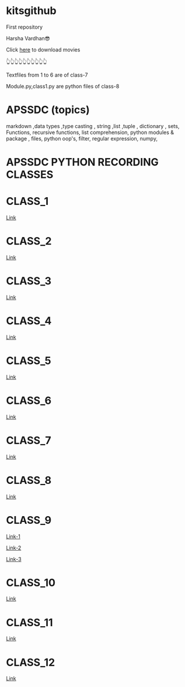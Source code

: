 # kitsgithub
First repository

Harsha Vardhan😎

Click [here](https://ww3.ibomma.org/) to download movies

👆👆👆👆👆👆👆👆👆👆

Textfiles from 1 to 6 are of class-7

Module.py,class1.py are python files of class-8

# APSSDC (topics)
 
markdown ,data types ,type casting ,
string ,list ,tuple , dictionary ,
sets, Functions, recursive functions,
list comprehension, python modules & package ,
files, python oop's, filter, regular 
expression, numpy, 


# APSSDC PYTHON RECORDING CLASSES

# CLASS_1
[Link](https://transcripts.gotomeeting.com/#/s/dca7707d6b5f911ebe4be2c6a25cc91ef93a721dcc07b46bdb6e0d1dca0d9165)

# CLASS_2
[Link](https://transcripts.gotomeeting.com/#/s/652882a0dc4eec0af94a9f2146da8498c953315ee225dba206d50ca436d1db28)

# CLASS_3
[Link](https://transcripts.gotomeeting.com/#/s/ac640c66274e2bee0405958e53e0ae787e8fc4afb11ca279edb36467e3ba7429)

# CLASS_4
[Link](https://transcripts.gotomeeting.com/#/s/4e5f7d5cc172645780a17f65fd2d8b8bdbb9c948f5e5f6908629c01b6d82b360)

# CLASS_5
[Link](https://transcripts.gotomeeting.com/#/s/4ab721f9ee021e3d29eec38811cc8c1b29e376a29bdfe159239443ea7aeebb7d)

# CLASS_6
[Link](https://transcripts.gotomeeting.com/#/s/30a68b93e191f38b1bbd7cf6001c07d01b681bf2658955b73394d5a630ff002c)

# CLASS_7
[Link](https://transcripts.gotomeeting.com/#/s/1250a41fd4798b0acd597ba847f2d8788cecd9bb41c4dc81bb11a197248906a2)

# CLASS_8
[Link](https://transcripts.gotomeeting.com/#/s/ee7d1ab2c981cbc68d9f1628bad82e9f9f8e7e93fbd4f62438ec7a0c3dd535c7)

# CLASS_9
[Link-1](https://transcripts.gotomeeting.com/#/s/e69d3d2529f12656eeff5082b17cd6f7b1bec31a5f72f309117acba92f78b2c7)

[Link-2](https://transcripts.gotomeeting.com/#/s/8f46293f37547185c0e94b63b1100ca217acc1b311a4ca8dab2c3c3fd926d056)

[Link-3](https://transcripts.gotomeeting.com/#/s/f0bb8904dff4bdd20de79c2b04c9f536d858f8b7e910574da290731eabc8b539)

# CLASS_10
[Link](https://transcripts.gotomeeting.com/#/s/14cc068c8ff014af7cffe114ac73e0c339f02bdaec634820367fa9b6ebd7143a)

# CLASS_11
[Link](https://transcripts.gotomeeting.com/#/s/633518f09f95761842a50abaa7a2a0ebe9767d7dba508eb79aa34d1720937a11)

# CLASS_12
[Link]()
